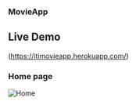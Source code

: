 ### MovieApp

## Live Demo
(https://itimovieapp.herokuapp.com/)

### Home page
![Home](https://github.com/a342z/ITI-React-MovieApp/blob/master/screens/home.png)


